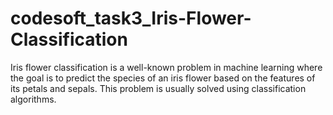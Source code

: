 # codesoft_task3_Iris-Flower-Classification
Iris flower classification is a well-known problem in machine learning where the goal is to predict the species of an iris flower based on the features of its petals and sepals. This problem is usually solved using classification algorithms.

